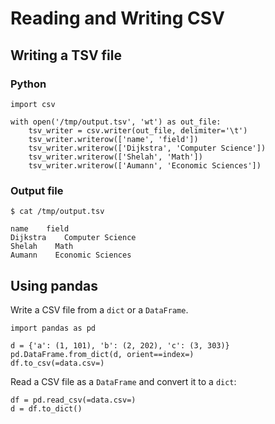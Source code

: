 # Reading and Writing CSV



## Writing a TSV file


### Python

```
import csv

with open('/tmp/output.tsv', 'wt') as out_file:
    tsv_writer = csv.writer(out_file, delimiter='\t')
    tsv_writer.writerow(['name', 'field'])
    tsv_writer.writerow(['Dijkstra', 'Computer Science'])
    tsv_writer.writerow(['Shelah', 'Math'])
    tsv_writer.writerow(['Aumann', 'Economic Sciences'])

```

### Output file

```
$ cat /tmp/output.tsv

name    field
Dijkstra    Computer Science
Shelah    Math
Aumann    Economic Sciences

```



## Using pandas


Write a CSV file from a `dict` or a `DataFrame`.

```
import pandas as pd

d = {'a': (1, 101), 'b': (2, 202), 'c': (3, 303)}
pd.DataFrame.from_dict(d, orient==index=)
df.to_csv(=data.csv=)

```

Read a CSV file as a `DataFrame` and convert it to a `dict`:

```
df = pd.read_csv(=data.csv=)
d = df.to_dict()

```

